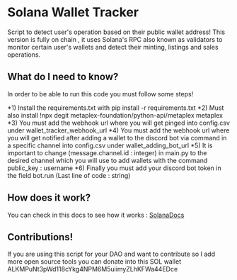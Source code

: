 # Solana Wallet Tracker

Script to detect user's operation based on their public wallet address!
This version is fully on chain , it uses Solana's RPC also known as validators to monitor certain user's wallets and detect their minting, listings and sales operations.


## What do I need to know?

In order to be able to run this code you must follow some steps!

*1) Install the requirements.txt with pip install -r requirements.txt 
*2) Must also install !npx degit metaplex-foundation/python-api/metaplex metaplex
*3) You must add the webhook url where you will get pinged into config.csv under wallet_tracker_webhook_url
*4) You must add the webhook url where you will get notified after adding a wallet to the discord bot via command in a specific channel into config.csv under wallet_adding_bot_url
*5) It is important to change (message.channel.id : integer)  in main.py to the desired channel which you will use to add wallets with the command 
public_key : username 
*6) Finally you must add your discord bot token in the field bot.run (Last line of code : string)

## How does it work?

You can check in this docs to see how it works : [SolanaDocs](https://docs.solana.com/developing/clients/jsonrpc-api#getaccountinfo)


## Contributions!

If you are using this script for your DAO and want to contribute so I add more open source tools you can donate into this SOL wallet ALKMPuNt3pWd118cYkg4NPM6M5uiimyZLhKFWa44EDce

